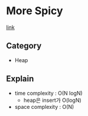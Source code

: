 # More Spicy
[link](https://school.programmers.co.kr/learn/courses/30/lessons/42626)

## Category
- Heap
## Explain
- time complexity : O(N logN)
    - heap은 insert가 O(logN)
- space complexity : O(N)